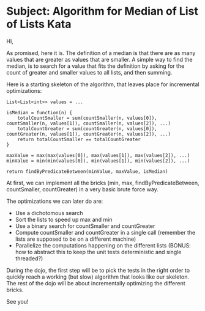 # Subject: Algorithm for Median of List of Lists Kata

Hi,

As promised, here it is.
The definition of a median is that there are as many values that are greater as values that are smaller.
A simple way to find the median, is to search for a value that fits the definition by asking for the count
of greater and smaller values to all lists, and then summing.

Here is a starting skeleton of the algorithm, that leaves place for incremental optimizations:

    List<List<int>> values = ...

    isMedian = function(n) {
        totalCountSmaller = sum(countSmaller(n, values[0]), countSmaller(n, values[1]), countSmaller(n, values[2]), ...)
        totalCountGreater = sum(countGreater(n, values[0]), countGreater(n, values[1]), countGreater(n, values[2]), ...)
        return totalCountSmaller == totalCountGreater
    }

    maxValue = max(max(values[0]), max(values[1]), max(values[2]), ...)
    minValue = min(min(values[0]), min(values[1]), min(values[2]), ...)

    return findByPredicateBetween(minValue, maxValue, isMedian)

At first, we can implement all the bricks (min, max, findByPredicateBetween, countSmaller, countGreater)
in a very basic brute force way.

The optimizations we can later do are:

- Use a dichotomous search
- Sort the lists to speed up max and min
- Use a binary search for countSmaller and countGreater
- Compute countSmaller and countGreater in a single call (remember the lists are supposed to be on a different machine)
- Parallelize the computations happening on the different lists (BONUS: how to abstract this to keep the unit tests deterministic and single threaded?)

During the dojo, the first step will be to pick the tests in the right order to quickly reach a working
(but slow) algorithm that looks like our skeleton.
The rest of the dojo will be about incrementally optimizing the different bricks.

See you!
